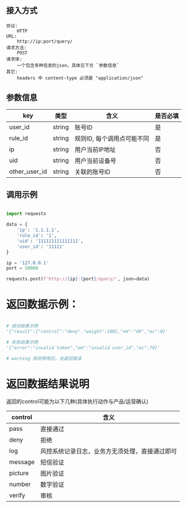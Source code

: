 ## 接入方式
    协议:
        HTTP
    URL: 
        http://ip:port/query/
    请求方法:
        POST
    请求体:
        一个包含多种信息的json，具体见下方 `参数信息`
    其它:
        headers 中 content-type 必须是 "application/json" 

## 参数信息

| key | 类型 | 含义 | 是否必填 |
| ---- | ---- | ---- | ---- |
| user_id | string | 账号ID | 是 |
| rule_id | string | 规则ID, 每个调用点可能不同 | 是 |
| ip | string | 用户当前IP地址 | 否 |
| uid | string | 用户当前设备号 | 否 |
| other_user_id | string | 关联的账号ID | 否 |


## 调用示例

``` python

import requests

data = {
    'ip': '1.1.1.1',
    'rule_id': '1',
    'uid': '111111111111111',
    'user_id': '11111'
}

ip = '127.0.0.1'
port = 50000

requests.post(f'http://{ip}:{port}/query/', json=data)
```

# 返回数据示例：
``` python

# 成功结果示例
'{"result":{"control":"deny","weight":100},"em":"OK","ec":0}'

# 失败结果示例
'{"error":"invalid token","em":"invalid user_id","ec":70}'

# warning 规则停用后，会返回错误
``` 

# 返回数据结果说明
返回的control可能为以下几种(具体执行动作与产品/运营确认)

|control|含义|
|----|----|
|pass|直接通过|
|deny|拒绝|
|log|风控系统记录日志，业务方无须处理，直接通过即可|
|message|短信验证|
|picture|图片验证|
|number|数字验证|
|verify|审核|
